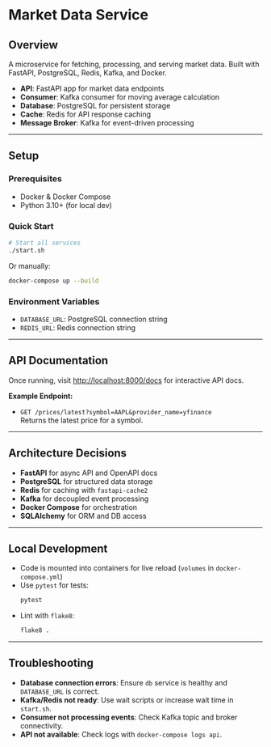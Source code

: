 # Market Data Service

## Overview
A microservice for fetching, processing, and serving market data.
Built with FastAPI, PostgreSQL, Redis, Kafka, and Docker.

- **API**: FastAPI app for market data endpoints
- **Consumer**: Kafka consumer for moving average calculation
- **Database**: PostgreSQL for persistent storage
- **Cache**: Redis for API response caching
- **Message Broker**: Kafka for event-driven processing

---

## Setup

### Prerequisites
- Docker & Docker Compose
- Python 3.10+ (for local dev)

### Quick Start
```bash
# Start all services
./start.sh
```
Or manually:
```bash
docker-compose up --build
```

### Environment Variables
- `DATABASE_URL`: PostgreSQL connection string
- `REDIS_URL`: Redis connection string

---

## API Documentation
Once running, visit [http://localhost:8000/docs](http://localhost:8000/docs) for interactive API docs.

**Example Endpoint:**
- `GET /prices/latest?symbol=AAPL&provider_name=yfinance`  
  Returns the latest price for a symbol.

---

## Architecture Decisions
- **FastAPI** for async API and OpenAPI docs
- **PostgreSQL** for structured data storage
- **Redis** for caching with `fastapi-cache2`
- **Kafka** for decoupled event processing
- **Docker Compose** for orchestration
- **SQLAlchemy** for ORM and DB access

---

## Local Development
- Code is mounted into containers for live reload (`volumes` in `docker-compose.yml`)
- Use `pytest` for tests:  
  ```bash
  pytest
  ```
- Lint with `flake8`:
  ```bash
  flake8 .
  ```

---

## Troubleshooting
- **Database connection errors**: Ensure `db` service is healthy and `DATABASE_URL` is correct.
- **Kafka/Redis not ready**: Use wait scripts or increase wait time in `start.sh`.
- **Consumer not processing events**: Check Kafka topic and broker connectivity.
- **API not available**: Check logs with `docker-compose logs api`.
